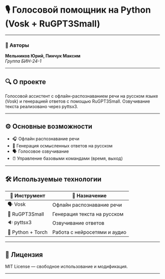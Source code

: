 # 🎙️ Голосовой помощник на Python (Vosk + RuGPT3Small)

---

### 👥 Авторы  
**Мельников Юрий, Пинчук Максим**  
_Группа БИН-24-1_

---

## 🔍 О проекте

Голосовой ассистент с офлайн-распознаванием речи на русском языке (Vosk) и генерацией ответов с помощью RuGPT3Small. Озвучивание текста реализовано через pyttsx3.

---

## ⚙️ Основные возможности

- 🎧 Офлайн распознавание речи  
- 🧠 Генерация осмысленных ответов на русском  
- 🗣️ Голосовое озвучивание  
- ⏰ Управление базовыми командами (время, выход)

---

## 🛠️ Используемые технологии

| 🔧 Инструмент          | 📌 Назначение                     |
|-----------------------|---------------------------------|
| 🗣️ Vosk               | Офлайн распознавание речи       |
| 🤖 RuGPT3Small        | Генерация текста на русском     |
| 🔉 pyttsx3             | Озвучивание ответов             |
| 🐍 Python + Torch     | Работа с нейросетями и аудио    |

---

## 📜 Лицензия

MIT License — свободное использование и модификация.

---
